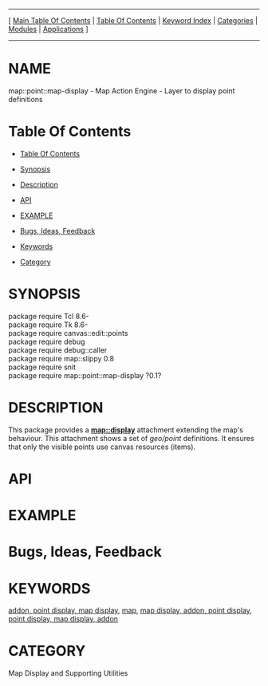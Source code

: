 
[//000000001]: # (map::point::map\-display \- Map display support)
[//000000002]: # (Generated from file 'point\-map\-display\.man' by tcllib/doctools with format 'markdown')
[//000000003]: # (map::point::map\-display\(n\) 0\.1 tklib "Map display support")

<hr> [ <a href="../../../../toc.md">Main Table Of Contents</a> &#124; <a
href="../../../toc.md">Table Of Contents</a> &#124; <a
href="../../../../index.md">Keyword Index</a> &#124; <a
href="../../../../toc0.md">Categories</a> &#124; <a
href="../../../../toc1.md">Modules</a> &#124; <a
href="../../../../toc2.md">Applications</a> ] <hr>

# NAME

map::point::map\-display \- Map Action Engine \- Layer to display point definitions

# <a name='toc'></a>Table Of Contents

  - [Table Of Contents](#toc)

  - [Synopsis](#synopsis)

  - [Description](#section1)

  - [API](#section2)

  - [EXAMPLE](#section3)

  - [Bugs, Ideas, Feedback](#section4)

  - [Keywords](#keywords)

  - [Category](#category)

# <a name='synopsis'></a>SYNOPSIS

package require Tcl 8\.6\-  
package require Tk 8\.6\-  
package require canvas::edit::points  
package require debug  
package require debug::caller  
package require map::slippy 0\.8  
package require snit  
package require map::point::map\-display ?0\.1?  

# <a name='description'></a>DESCRIPTION

This package provides a __[map::display](display\.md)__ attachment
extending the map's behaviour\. This attachment shows a set of *geo/point*
definitions\. It ensures that only the visible points use canvas resources
\(items\)\.

# <a name='section2'></a>API

# <a name='section3'></a>EXAMPLE

# <a name='section4'></a>Bugs, Ideas, Feedback

# <a name='keywords'></a>KEYWORDS

[addon, point display, map
display](\.\./\.\./\.\./\.\./index\.md\#addon\_point\_display\_map\_display),
[map](\.\./\.\./\.\./\.\./index\.md\#map), [map display, addon, point
display](\.\./\.\./\.\./\.\./index\.md\#map\_display\_addon\_point\_display), [point
display, map display,
addon](\.\./\.\./\.\./\.\./index\.md\#point\_display\_map\_display\_addon)

# <a name='category'></a>CATEGORY

Map Display and Supporting Utilities
